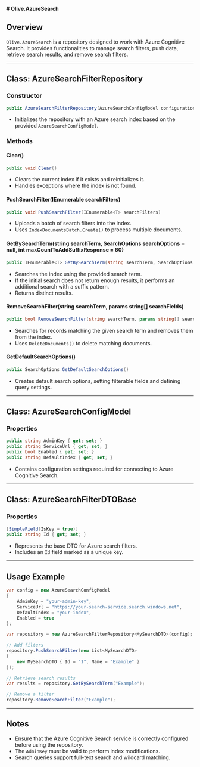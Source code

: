**# Olive.AzureSearch**

## Overview
`Olive.AzureSearch` is a repository designed to work with Azure Cognitive Search. It provides functionalities to manage search filters, push data, retrieve search results, and remove search filters.

---

## **Class: AzureSearchFilterRepository<T>**

### **Constructor**
```csharp
public AzureSearchFilterRepository(AzureSearchConfigModel configuration)
```
- Initializes the repository with an Azure search index based on the provided `AzureSearchConfigModel`.

### **Methods**

#### **Clear()**
```csharp
public void Clear()
```
- Clears the current index if it exists and reinitializes it.
- Handles exceptions where the index is not found.

#### **PushSearchFilter(IEnumerable<T> searchFilters)**
```csharp
public void PushSearchFilter(IEnumerable<T> searchFilters)
```
- Uploads a batch of search filters into the index.
- Uses `IndexDocumentsBatch.Create()` to process multiple documents.

#### **GetBySearchTerm(string searchTerm, SearchOptions searchOptions = null, int maxCountToAddSuffixResponse = 60)**
```csharp
public IEnumerable<T> GetBySearchTerm(string searchTerm, SearchOptions searchOptions = null, int maxCountToAddSuffixResponse = 60)
```
- Searches the index using the provided search term.
- If the initial search does not return enough results, it performs an additional search with a suffix pattern.
- Returns distinct results.

#### **RemoveSearchFilter(string searchTerm, params string[] searchFields)**
```csharp
public bool RemoveSearchFilter(string searchTerm, params string[] searchFields)
```
- Searches for records matching the given search term and removes them from the index.
- Uses `DeleteDocuments()` to delete matching documents.

#### **GetDefaultSearchOptions()**
```csharp
public SearchOptions GetDefaultSearchOptions()
```
- Creates default search options, setting filterable fields and defining query settings.
 
---

## **Class: AzureSearchConfigModel**

### **Properties**
```csharp
public string AdminKey { get; set; }
public string ServiceUrl { get; set; }
public bool Enabled { get; set; }
public string DefaultIndex { get; set; }
```
- Contains configuration settings required for connecting to Azure Cognitive Search.

---

## **Class: AzureSearchFilterDTOBase**

### **Properties**
```csharp
[SimpleField(IsKey = true)]
public string Id { get; set; }
```
- Represents the base DTO for Azure search filters.
- Includes an `Id` field marked as a unique key.

---

## **Usage Example**

```csharp
var config = new AzureSearchConfigModel
{
    AdminKey = "your-admin-key",
    ServiceUrl = "https://your-search-service.search.windows.net",
    DefaultIndex = "your-index",
    Enabled = true
};

var repository = new AzureSearchFilterRepository<MySearchDTO>(config);

// Add filters
repository.PushSearchFilter(new List<MySearchDTO>
{
    new MySearchDTO { Id = "1", Name = "Example" }
});

// Retrieve search results
var results = repository.GetBySearchTerm("Example");

// Remove a filter
repository.RemoveSearchFilter("Example");
```

---

## **Notes**
- Ensure that the Azure Cognitive Search service is correctly configured before using the repository.
- The `AdminKey` must be valid to perform index modifications.
- Search queries support full-text search and wildcard matching.

